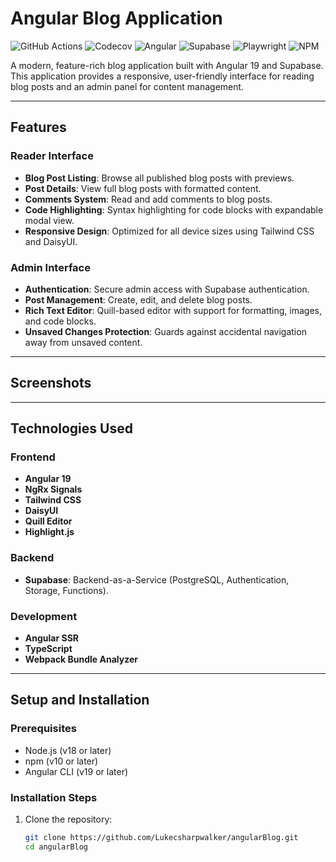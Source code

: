 # Angular Blog Application 
![GitHub Actions](https://img.shields.io/github/actions/workflow/status/Lukecsharpwalker/angularBlog/ci.yml?branch=main) 
![Codecov](https://img.shields.io/codecov/c/github/Lukecsharpwalker/angularBlog) 
![Angular](https://img.shields.io/badge/angular-v19-red) 
![Supabase](https://img.shields.io/badge/supabase-powered-green) 
![Playwright](https://img.shields.io/badge/testing-playwright-blue?style=flat-square) 
![NPM](https://img.shields.io/npm/v/your-package-name?color=blue)

A modern, feature-rich blog application built with Angular 19 and Supabase. This application provides a responsive, user-friendly interface for reading blog posts and an admin panel for content management.

---

## Features

### Reader Interface
- **Blog Post Listing**: Browse all published blog posts with previews.
- **Post Details**: View full blog posts with formatted content.
- **Comments System**: Read and add comments to blog posts.
- **Code Highlighting**: Syntax highlighting for code blocks with expandable modal view.
- **Responsive Design**: Optimized for all device sizes using Tailwind CSS and DaisyUI.

### Admin Interface
- **Authentication**: Secure admin access with Supabase authentication.
- **Post Management**: Create, edit, and delete blog posts.
- **Rich Text Editor**: Quill-based editor with support for formatting, images, and code blocks.
- **Unsaved Changes Protection**: Guards against accidental navigation away from unsaved content.

---

## Screenshots


---

## Technologies Used

### Frontend
- **Angular 19**
- **NgRx Signals**
- **Tailwind CSS**
- **DaisyUI**
- **Quill Editor**
- **Highlight.js**

### Backend
- **Supabase**: Backend-as-a-Service (PostgreSQL, Authentication, Storage, Functions).

### Development
- **Angular SSR**
- **TypeScript**
- **Webpack Bundle Analyzer**

---

## Setup and Installation

### Prerequisites
- Node.js (v18 or later)
- npm (v10 or later)
- Angular CLI (v19 or later)

### Installation Steps
1. Clone the repository:
   ```bash
   git clone https://github.com/Lukecsharpwalker/angularBlog.git
   cd angularBlog
